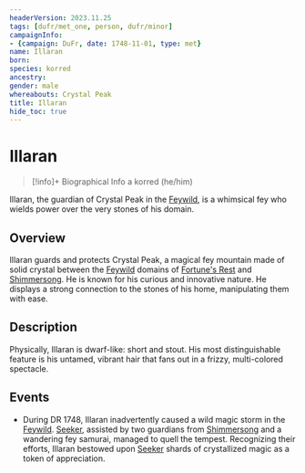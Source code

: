 ```yaml
---
headerVersion: 2023.11.25
tags: [dufr/met_one, person, dufr/minor]
campaignInfo:
- {campaign: DuFr, date: 1748-11-01, type: met}
name: Illaran
born:
species: korred
ancestry:
gender: male
whereabouts: Crystal Peak
title: Illaran
hide_toc: true
---
```

# Illaran
>[!info]+ Biographical Info
> a korred (he/him)
>> 
>> 

Illaran, the guardian of Crystal Peak in the [Feywild](<../../cosmology/multiverse/echo-realms/feywild/feywild.md>), is a whimsical fey who wields power over the very stones of his domain.
## Overview

Illaran guards and protects Crystal Peak, a magical fey mountain made of solid crystal between the [Feywild](<../../cosmology/multiverse/echo-realms/feywild/feywild.md>) domains of [Fortune's Rest](<../../cosmology/multiverse/echo-realms/feywild/fortune-s-rest.md>) and [Shimmersong](<../../cosmology/multiverse/echo-realms/feywild/shimmersong.md>). He is known for his curious and innovative nature. He displays a strong connection to the stones of his home, manipulating them with ease.
## Description

Physically, Illaran is dwarf-like: short and stout. His most distinguishable feature is his untamed, vibrant hair that fans out in a frizzy, multi-colored spectacle.
## Events

- During DR 1748, Illaran inadvertently caused a wild magic storm in the [Feywild](<../../cosmology/multiverse/echo-realms/feywild/feywild.md>). [Seeker](<../pcs/dunmar-fellowship/seeker.md>), assisted by two guardians from [Shimmersong](<../../cosmology/multiverse/echo-realms/feywild/shimmersong.md>) and a wandering fey samurai, managed to quell the tempest. Recognizing their efforts, Illaran bestowed upon [Seeker](<../pcs/dunmar-fellowship/seeker.md>) shards of crystallized magic as a token of appreciation.

